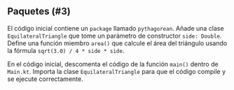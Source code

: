 ## Paquetes (#3)

El código inicial contiene un `package` llamado `pythagorean`. Añade una clase
`EquilateralTriangle` que tome un parámetro de constructor `side: Double`.
Define una función miembro `area()` que calcule el área del triángulo usando la
fórmula `sqrt(3.0) / 4 * side * side`.

En el código inicial, descomenta el código de la función `main()` dentro de
`Main.kt`. Importa la clase `EquilateralTriangle` para que el código compile y
se ejecute correctamente.